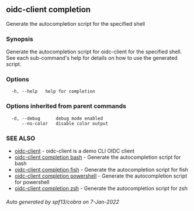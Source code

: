 ## oidc-client completion

Generate the autocompletion script for the specified shell

### Synopsis

Generate the autocompletion script for oidc-client for the specified shell.
See each sub-command's help for details on how to use the generated script.


### Options

```
  -h, --help   help for completion
```

### Options inherited from parent commands

```
  -d, --debug      debug mode enabled
      --no-color   disable color output
```

### SEE ALSO

* [oidc-client](oidc-client.md)	 - oidc-client is a demo CLI OIDC client
* [oidc-client completion bash](oidc-client_completion_bash.md)	 - Generate the autocompletion script for bash
* [oidc-client completion fish](oidc-client_completion_fish.md)	 - Generate the autocompletion script for fish
* [oidc-client completion powershell](oidc-client_completion_powershell.md)	 - Generate the autocompletion script for powershell
* [oidc-client completion zsh](oidc-client_completion_zsh.md)	 - Generate the autocompletion script for zsh

###### Auto generated by spf13/cobra on 7-Jan-2022
